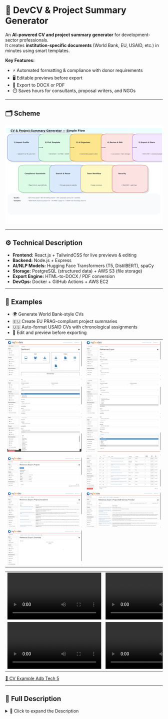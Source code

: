 # 📝 DevCV & Project Summary Generator

An **AI-powered CV and project summary generator** for development-sector professionals.  
It creates **institution-specific documents** (World Bank, EU, USAID, etc.) in minutes using smart templates.

**Key Features:**
- ⚡ Automated formatting & compliance with donor requirements
- 🖥️ Editable previews before export
- 📄 Export to DOCX or PDF
- ⏱️ Saves hours for consultants, proposal writers, and NGOs

---

## 🗂️ Scheme

<img src="./img/img-1.png" alt="Scheme" />

---

## ⚙️ Technical Description
- **Frontend:** React.js + TailwindCSS for live previews & editing
- **Backend:** Node.js + Express
- **AI/NLP Models:** Hugging Face Transformers (T5, DistilBERT), spaCy
- **Storage:** PostgreSQL (structured data) + AWS S3 (file storage)
- **Export Engine:** HTML-to-DOCX / PDF conversion
- **DevOps:** Docker + GitHub Actions + AWS EC2

---

## 🧩 Examples
- 🌍 Generate World Bank-style CVs
- 🇪🇺 Create EU PRAG-compliant project summaries
- 🇺🇸 Auto-format USAID CVs with chronological assignments
- 📝 Edit and preview before exporting

<table>
    <tbody>
        <tr>
            <td>
                <img src="./img/img-2.png" alt="img" />
            </td>
            <td>
                <img src="./img/img-3.png" alt="img" />
            </td>
        </tr>
        <tr>
            <td>
                <img src="./img/img-4.png" alt="img" />
            </td>
            <td>
                <img src="./img/img-5.png" alt="img" />
            </td>
        </tr>
        <tr>
            <td>
                <img src="./img/img-6.png" alt="img" />
            </td>
            <td>
                <img src="./img/img-7.png" alt="img" />
            </td>
        </tr>
        <tr>
            <td>
                <img src="./img/img-8.png" alt="img" />
            </td>
            <td>
                <img src="./img/img-9.png" alt="img" />
            </td>
        </tr>
        <tr>
            <td>
                <img src="./img/img-10.png" alt="img" />
            </td>
            <td>
                <img src="./img/img-11.png" alt="img" />
            </td>
        </tr>
        <tr>
            <td>
                <img src="./img/img-12.png" alt="img" />
            </td>
            <td></td>
        </tr>
    </tbody>
</table>

<table>
    <tbody>
        <tr>
            <td>
                <video src="https://github.com/user-attachments/assets/2e73e8b5-a93e-4dc1-9297-5ebec38fb532" controls preload>
                    Your browser does not support the video tag.
                </video>
            </td>
            <td>
                <video src="https://github.com/user-attachments/assets/5d87087d-615c-44e3-adfe-d21137d1552e" controls preload>
                    Your browser does not support the video tag.
                </video>
            </td>
        </tr>
        <tr>
            <td>
                <video src="https://github.com/user-attachments/assets/7123d049-c09b-4dd6-9fec-f26559adc930" controls preload>
                    Your browser does not support the video tag.
                </video>
            </td>
            <td>
                <video src="https://github.com/user-attachments/assets/e7549960-17d1-4a6a-ba0f-cbd293b190b7" controls preload>
                    Your browser does not support the video tag.
                </video>
            </td>
        </tr>
    </tbody>
</table>

[📄 CV Example Adb Tech 5 ](./src/CV_Example_Adb_Tech_5.docx)

---

## 📖 Full Description

<details>
  <summary>📖 Click to expand the Description</summary>

### 🔹 Overview
A high-efficiency tool for development professionals to create institution-specific CVs and project summaries in **minutes**, adhering to the formats of organizations like **World Bank, ADB, AfDB, USAID, EU, GIZ**, and more.

### ❌ Problem
- Strict donor-specific formats: World Bank, USAID, EU PRAG
- Manual reformatting is **time-consuming**, **error-prone**, and costly
- Bottlenecks in proposal submissions under **tight deadlines**

### ✅ Solution
- Centralized user profile storing all project & role data
- Smart template selection for each institution
- Auto-generated documents with correct terminology and structure
- Preview & edit before exporting to **DOCX / PDF**
- Saves **4–6 hours per CV** → now **15 minutes**

### 🧠 Training Process Highlights
- **Preprocessing:** Cleaned 1,200+ CVs & project summaries, standardized terminology
- **Model Selection:** DistilBERT + T5 for text summarization & formatting
- **Training & Validation:** Fine-tuned 3 epochs, used data augmentation for robustness
- **Evaluation Metrics:** ROUGE & BLEU, human expert reviews, formatting accuracy ~96%

### 🏆 Achievements
- 92% reduction in formatting time
- Used in **250+ proposals** across **30+ countries**
- Integrated with live preview, DOCX & PDF export, and AI editing assistant

---

## 🛠️ Use Cases
- Independent consultants in international development
- Proposal and grant-writing teams
- NGOs managing framework contracts
- HR teams preparing bids or donor submissions

---

## 📚 References
- Hugging Face Transformers Documentation
- spaCy NLP library
- World Bank, EU, USAID CV & PRAG Guidelines  

</details>
